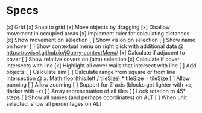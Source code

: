 # Specs

[x] Grid
[x] Snap to grid
[x] Move objects by dragging
[x] Disallow movement in occupied areas
[x] Implement ruler for calculating distances
[x] Show movement on selection
[ ] Show vision on selection
[ ] Show name on hover
[ ] Show contextual menu on right click with additional data
	@ https://swisnl.github.io/jQuery-contextMenu/
[x] Calculate if adjacent to cover
[ ] Show relative covers on (aim) selection
[x] Calculate if cover intersects with line
	[x] Highlight all cover walls that intersect with line
[ ] Add objects
[ ] Calculate aim
[ ] Calculate range from square or from line intersection
	@ x: Math.floor(this.left / tileSize) * tileSize + tileSize
[ ] Allow panning
[ ] Allow zooming
[ ] Support for Z-axis (blocks get lighter with +z, darker with -z)
[ ] Array representation of all tiles
[ ] Lock rotation to 45° steps
[ ] Show all names (and perhaps coordinates) on ALT
[ ] When unit selected, show all percentages on ALT